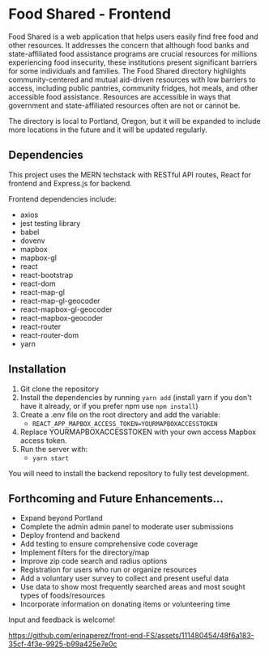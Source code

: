 # Food Shared - Frontend

Food Shared is a web application that helps users easily find free food and other resources. It addresses the concern that although food banks and state-affiliated food assistance programs are crucial resources for millions experiencing food insecurity, these institutions present significant barriers for some individuals and families. The Food Shared directory highlights community-centered and mutual aid-driven resources with low barriers to access, including public pantries, community fridges, hot meals, and other accessible food assistance. Resources are accessible in ways that government and state-affiliated resources often are not or cannot be. 

The directory is local to Portland, Oregon, but it will be expanded to include more locations in the future and it will be updated regularly. 

## Dependencies 
This project uses the MERN techstack with RESTful API routes, React for frontend and Express.js for backend. 

Frontend dependencies include: 
 * axios
 * jest testing library
 * babel
 * dovenv
 * mapbox
 * mapbox-gl
 * react
 * react-bootstrap
 * react-dom
 * react-map-gl
 * react-map-gl-geocoder
 * react-mapbox-gl-geocoder
 * react-mapbox-geocoder
 * react-router
 * react-router-dom
 * yarn

## Installation
1. Git clone the repository
2. Install the dependencies by running `yarn add` (install yarn if you don't have it already, or if you prefer npm use `npm install`)
3. Create a  .env file on the root directory and add the variable:
    -   ```REACT_APP_MAPBOX_ACCESS_TOKEN=YOURMAPBOXACCESSTOKEN```
4. Replace YOURMAPBOXACCESSTOKEN with your own access Mapbox access token.
5. Run the server with:
    -   ```yarn start```

You will need to install the backend repository to fully test development. 

## Forthcoming and Future Enhancements... 
 - Expand beyond Portland
 - Complete the admin admin panel to moderate user submissions
 - Deploy frontend and backend
 - Add testing to ensure comprehensive code coverage
 - Implement filters for the directory/map
 - Improve zip code search and radius options
 - Registration for users who run or organize resources
 - Add a voluntary user survey to collect and present useful data
 - Use data to show most frequently searched areas and most sought types of foods/resources
 - Incorporate information on donating items or volunteering time



Input and feedback is welcome!

https://github.com/erinaperez/front-end-FS/assets/111480454/48f6a183-35cf-4f3e-9925-b99a425e7e0c
